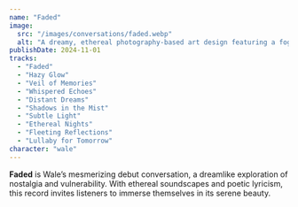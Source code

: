 ```yaml
---
name: "Faded"
image:
  src: "/images/conversations/faded.webp"
  alt: "A dreamy, ethereal photography-based art design featuring a foggy meadow at sunrise with soft pastel hues of lavender and blue, and a faint glowing horizon."
publishDate: 2024-11-01
tracks:
  - "Faded"
  - "Hazy Glow"
  - "Veil of Memories"
  - "Whispered Echoes"
  - "Distant Dreams"
  - "Shadows in the Mist"
  - "Subtle Light"
  - "Ethereal Nights"
  - "Fleeting Reflections"
  - "Lullaby for Tomorrow"
character: "wale"
---
```


**Faded** is Wale’s mesmerizing debut conversation, a dreamlike exploration of nostalgia and vulnerability. With ethereal soundscapes and poetic lyricism, this record invites listeners to immerse themselves in its serene beauty.
